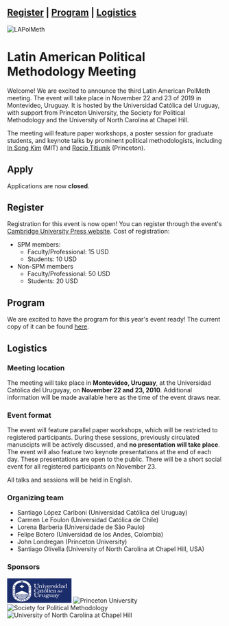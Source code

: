<a href="#register">Register</a> | <a href="#program">Program</a> | <a href="#logistics">Logistics</a>
---
<img src="LAPolMeth_Logo.png" alt="LAPolMeth"> 

# Latin American Political Methodology Meeting


Welcome! We are excited to announce the third Latin American PolMeth meeting. The event will take place in November 22 and 23 of 2019 in Montevideo, Uruguay. It is hosted by the Universidad Católica del Uruguay, with support from Princeton University, the Society for Political Methodology and the University of North Carolina at Chapel Hill. 

The meeting will feature paper workshops, a poster session for graduate students, and keynote talks by prominent political methodologists, including [In Song Kim](http://web.mit.edu/insong/www/) (MIT) and [Rocío Titiunik](https://politics.princeton.edu/people/rocio-titiunik) (Princeton). 

## Apply
Applications are now **closed**. 

## Register
Registration for this event is now open! You can register through the event's [Cambridge University Press website](https://www.cambridge.org/core/membership/spm/register). 
Cost of registration:
- SPM members:
    + Faculty/Professional: 15 USD
    + Students: 10 USD
- Non-SPM members
    + Faculty/Professional: 50 USD
    + Students: 20 USD

## Program

We are excited to have the program for this year's event ready! The current copy of it can be found [here](https://docs.google.com/document/d/1_9r8keDmRbJeIB_V3ZfNgPIWmNjf7HxXqLq9XFdMADg/edit?usp=sharing).

## Logistics


### Meeting location
The meeting will take place in **Montevideo, Uruguay**, at the Universidad Católica del Uruguyay, on **November 22 and 23, 2010**. Additional information will be made available here as the time of the event draws near. 

### Event format
The event will feature parallel paper workshops, which will be restricted to registered participants. During these sessions, previously circulated manuscipts will be actively discussed, and **no presentation will take place**. The event will also feature two keynote presentations at the end of each day. These presentations are open to the public. There will be a short social event for all registered participants on November 23. 

All talks and sessions will be held in English.


### Organizing team

- Santiago López Cariboni (Universidad Católica del Uruguay)
- Carmen Le Foulon (Universidad Católica de Chile)
- Lorena Barberia (Universidade de São Paulo)
- Felipe Botero (Universidad de los Andes, Colombia)
- John Londregan (Princeton University)
- Santiago Olivella (University of North Carolina at Chapel Hill, USA)

### Sponsors

<img src="ucu.png" alt="Universidad Católica del Uruguay" height="57" width="150"> <img src="princeton.jpg" alt="Princeton University" height="50"> <img src="PolMeth.png" alt="Society for Political Methodology" height="50"> <img src="unc.jpg" alt="University of North Carolina at Chapel Hill" height="50">



